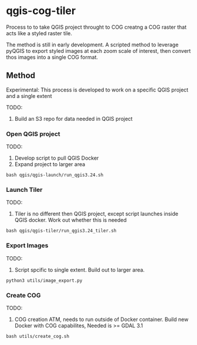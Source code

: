# qgis-cog-tiler

Process to to take QGIS project throught to COG creatng a COG raster that acts like a styled raster tile.

The method is still in early development. A scripted method to leverage pyQGIS to export styled images at each zoom scale of interest, then convert thos images into a single COG format. 

## Method
Experimental: This process is developed to work on a specific QGIS project and a single extent

TODO:
1. Build an S3 repo for data needed in QGIS project

### Open QGIS project
TODO:
1. Develop script to pull QGIS Docker
2. Expand project to larger area

```
bash qgis/qgis-launch/run_qgis3.24.sh
```

### Launch Tiler
TODO:
1. Tiler is no different then QGIS project, except script launches inside QGIS docker. Work out whether this is needed

```
bash qgis/qgis-tiler/run_qgis3.24_tiler.sh
```

### Export Images
TODO:
1. Script spcific to single extent. Build out to larger area.

```
python3 utils/image_export.py
```

### Create COG
TODO:
1. COG creation ATM, needs to run outside of Docker container. Build new Docker with COG capabilites, Needed is >= GDAL 3.1

```
bash utils/create_cog.sh
```